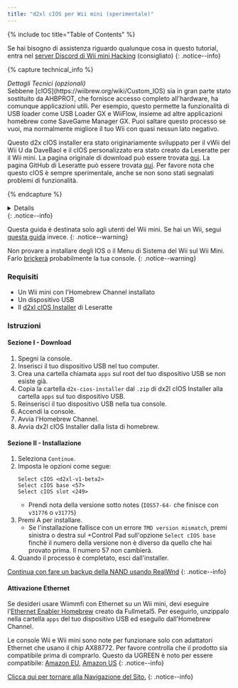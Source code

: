 ```yaml
---
title: "d2xl cIOS per Wii mini (sperimentale)"
---
```


{% include toc title="Table of Contents" %}

Se hai bisogno di assistenza riguardo qualunque cosa in questo tutorial, entra nel [server Discord di Wii mini Hacking](https://discord.gg/6ryxnkS) (consigliato)
{: .notice--info}

{% capture technical_info %}
<summary><em>Dettagli Tecnici (opzionali)</em></summary>
Sebbene [cIOS](https://wiibrew.org/wiki/Custom_IOS) sia in gran parte stato sostituito da AHBPROT, che fornisce accesso completo all'hardware, ha comunque applicazioni utili. Per esempio, questo permette la funzionalità di USB loader come USB Loader GX e WiiFlow, insieme ad altre applicazioni homebrew come SaveGame Manager GX. Puoi saltare questo processo se vuoi, ma normalmente migliore il tuo Wii con quasi nessun lato negativo.

Questo d2x cIOS installer era stato originariamente sviluppato per il vWii del Wii U da DaveBaol e il cIOS personalizzato era stato creato da Leseratte per il Wii mini. La pagina originale di download può essere trovata [qui](https://wii.leseratte10.de/d2xl-cIOS/). La pagina GitHub di Leseratte può essere trovata [qui](https://github.com/Leseratte10/d2xl-cios). Per favore nota che questo cIOS è sempre sperimentale, anche se non sono stati segnalati problemi di funzionalità.

{% endcapture %}
<details>{{ technical_info | markdownify }}</details>
{: .notice--info}

Questa guida è destinata solo agli utenti del Wii mini. Se hai un Wii, segui [questa guida](cios) invece.
{: .notice--warning}

Non provare a installare degli IOS o il Menu di Sistema del Wii sul Wii Mini. Farlo [brickerà](bricks#ios-brick) probabilmente la tua console.
{: .notice--warning}

### Requisiti

* Un Wii mini con l'Homebrew Channel installato
* Un dispositivo USB
* Il [d2xl cIOS Installer](/assets/files/d2xl_wii_mini_cIOS_installer_v1_beta2.zip) di Leseratte

### Istruzioni

#### Sezione I - Download

1. Spegni la console.
1. Inserisci il tuo dispositivo USB nel tuo computer.
1. Crea una cartella chiamata `apps` sul root del tuo dispositivo USB se non esiste già.
1. Copia la cartella `d2x-cios-installer` dal `.zip` di dx2l cIOS Installer alla cartella `apps` sul tuo dispositivo USB.
1. Reinserisci il tuo dispositivo USB nella tua console.
1. Accendi la console.
1. Avvia l'Homebrew Channel.
1. Avvia dx2l cIOS Installer dalla lista di homebrew.

#### Sezione II - Installazione

1. Seleziona `Continue`.
1. Imposta le opzioni come segue:
    ```
    Select cIOS <d2xl-v1-beta2>
    Select cIOS base <57>
    Select cIOS slot <249>
    ```
    + Prendi nota della versione sotto notes (`IOS57-64-` che finisce con `v31776` o `v31775`)
1. Premi A per installare.
    + Se l'installazione fallisce con un errore `TMD version mismatch`, premi sinistra o destra sul +Control Pad sull'opzione `Select cIOS base` finchè il numero della versione non è diverso da quello che hai provato prima. Il numero 57 non cambierà.
1. Quando il processo è completato, esci dall'installer.

[Continua con fare un backup della NAND usando RealWnd](wnd-mini)
{: .notice--info}

#### Attivazione Ethernet

Se desideri usare Wiimmfi con Ethernet su un Wii mini, devi eseguire l'[Ethernet Enabler Homebrew](/assets/files/Wii_Mini_Ethernet_Enable.zip) creato da Fullmetal5. Per eseguirlo, unzippalo nella cartella `apps` del tuo dispositivo USB ed eseguilo dall'Homebrew Channel.

Le console Wii e Wii mini sono note per funzionare solo con adattatori Ethernet che usano il chip AX88772. Per favore controlla che il prodotto sia compatibile prima di comprarlo. Questo da UGREEN è noto per essere compatibile: [Amazon EU](https://www.amazon.de/dp/B00MYT481C), [Amazon US](https://a.co/d/3OcSJDS)
{: .notice--info}

[Clicca qui per tornare alla Navigazione del Sito.](site-navigation)
{: .notice--info}

